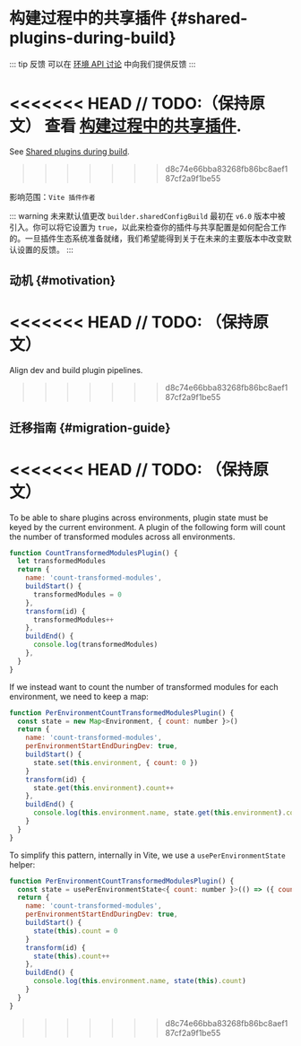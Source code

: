 # 构建过程中的共享插件 {#shared-plugins-during-build}

::: tip 反馈
可以在 [环境 API 讨论](https://github.com/vitejs/vite/discussions/16358) 中向我们提供反馈
:::

<<<<<<< HEAD
// TODO:（保持原文）
查看 [构建过程中的共享插件](/guide/api-environment.md#shared-plugins-during-build).
=======
See [Shared plugins during build](/guide/api-environment.md#shared-plugins-during-build).
>>>>>>> d8c74e66bba83268fb86bc8aef187cf2a9f1be55

影响范围：`Vite 插件作者`

::: warning 未来默认值更改
`builder.sharedConfigBuild` 最初在 `v6.0` 版本中被引入。你可以将它设置为 `true`，以此来检查你的插件与共享配置是如何配合工作的。一旦插件生态系统准备就绪，我们希望能得到关于在未来的主要版本中改变默认设置的反馈。
:::

## 动机 {#motivation}

<<<<<<< HEAD
// TODO: （保持原文）
=======
Align dev and build plugin pipelines.
>>>>>>> d8c74e66bba83268fb86bc8aef187cf2a9f1be55

## 迁移指南 {#migration-guide}

<<<<<<< HEAD
// TODO: （保持原文）
=======
To be able to share plugins across environments, plugin state must be keyed by the current environment. A plugin of the following form will count the number of transformed modules across all environments.

```js
function CountTransformedModulesPlugin() {
  let transformedModules
  return {
    name: 'count-transformed-modules',
    buildStart() {
      transformedModules = 0
    },
    transform(id) {
      transformedModules++
    },
    buildEnd() {
      console.log(transformedModules)
    },
  }
}
```

If we instead want to count the number of transformed modules for each environment, we need to keep a map:

```js
function PerEnvironmentCountTransformedModulesPlugin() {
  const state = new Map<Environment, { count: number }>()
  return {
    name: 'count-transformed-modules',
    perEnvironmentStartEndDuringDev: true,
    buildStart() {
      state.set(this.environment, { count: 0 })
    }
    transform(id) {
      state.get(this.environment).count++
    },
    buildEnd() {
      console.log(this.environment.name, state.get(this.environment).count)
    }
  }
}
```

To simplify this pattern, internally in Vite, we use a `usePerEnvironmentState` helper:

```js
function PerEnvironmentCountTransformedModulesPlugin() {
  const state = usePerEnvironmentState<{ count: number }>(() => ({ count: 0 }))
  return {
    name: 'count-transformed-modules',
    perEnvironmentStartEndDuringDev: true,
    buildStart() {
      state(this).count = 0
    }
    transform(id) {
      state(this).count++
    },
    buildEnd() {
      console.log(this.environment.name, state(this).count)
    }
  }
}
```
>>>>>>> d8c74e66bba83268fb86bc8aef187cf2a9f1be55
